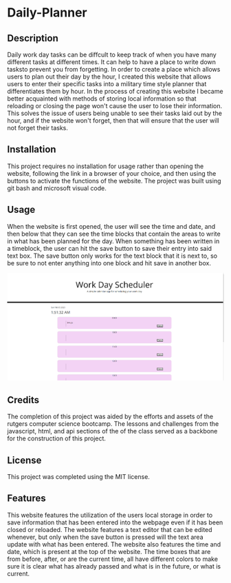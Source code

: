 # Daily-Planner

## Description
Daily work day tasks can be diffcult to keep track of when you have many different tasks at different times. It can help to have a place to write down tasksto prevent you from forgetting. In order to create a place which allows users to plan out their day by the hour, I created this website that allows users to enter their specific tasks into a military time style planner that differentiates them by hour. In the process of creating this website I became better acquainted with methods of storing local information so that reloading or closing the page won't cause the user to lose their information. This solves the issue of users being unable to see their tasks laid out by the hour, and if the website won't forget, then that will ensure that the user will not forget their tasks.

## Installation

This project requires no installation for usage rather than opening the website, following the link in a browser of your choice, and then using the buttons to activate the functions of the website. The project was built using git bash and microsoft visual code.

## Usage
When the website is first opened, the user will see the time and date, and then below that they can see the time blocks that contain the areas to write in what has been planned for the day. When something has been written in a timeblock, the user can hit the save button to save their entry into said text box. The save button only works for the text block that it is next to, so be sure to not enter anything into one block and hit save in another box.

![Alt text](/Assets/screenshot.PNG)

## Credits
The completion of this project was aided by the efforts and assets of the rutgers computer science bootcamp. The lessons and challenges from the javascript, html, and api sections of the of the class served as a backbone for the construction of this project.

## License

This project was completed using the MIT license.

## Features
This website features the utilization of the users local storage in order to save information that has been entered into the webpage even if it has been closed or reloaded. The website features a text editor that can be edited whenever, but only when the save button is pressed will the text area update with what has been entered. The website also features the time and date, which is present at the top of the website. The time boxes that are from before, after, or are the current time, all have different colors to make sure it is clear what has already passed and what is in the future, or what is current.
